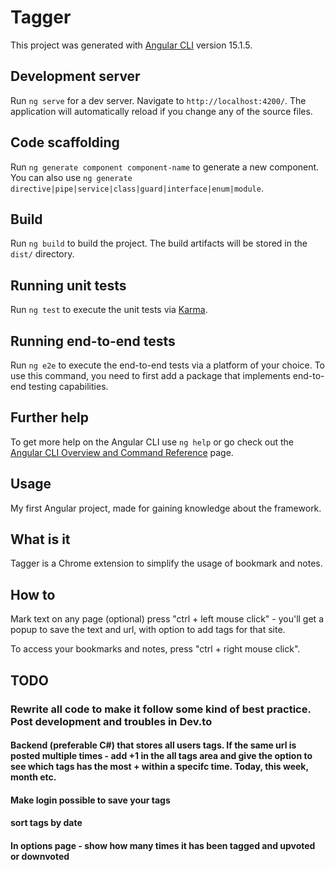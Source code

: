 # Tagger

This project was generated with [Angular CLI](https://github.com/angular/angular-cli) version 15.1.5.

## Development server

Run `ng serve` for a dev server. Navigate to `http://localhost:4200/`. The application will automatically reload if you change any of the source files.

## Code scaffolding

Run `ng generate component component-name` to generate a new component. You can also use `ng generate directive|pipe|service|class|guard|interface|enum|module`.

## Build

Run `ng build` to build the project. The build artifacts will be stored in the `dist/` directory.

## Running unit tests

Run `ng test` to execute the unit tests via [Karma](https://karma-runner.github.io).

## Running end-to-end tests

Run `ng e2e` to execute the end-to-end tests via a platform of your choice. To use this command, you need to first add a package that implements end-to-end testing capabilities.

## Further help

To get more help on the Angular CLI use `ng help` or go check out the [Angular CLI Overview and Command Reference](https://angular.io/cli) page.

## Usage
My first Angular project, made for gaining knowledge about the framework. 

## What is it
Tagger is a Chrome extension to simplify the usage of bookmark and notes. 

## How to
Mark text on any page (optional)
press "ctrl + left mouse click" - you'll get a popup to save the text and url, with option to add tags for that site.

To access your bookmarks and notes, press "ctrl + right mouse click".

## TODO

### Rewrite all code to make it follow some kind of best practice. Post development and troubles in Dev.to

#### Backend (preferable C#) that stores all users tags. If the same url is posted multiple times - add +1 in the all tags area and give the option to see which tags has the most + within a specifc time. Today, this week, month etc.

#### Make login possible to save your tags

#### sort tags by date

#### In options page - show how many times it has been tagged and upvoted or downvoted

